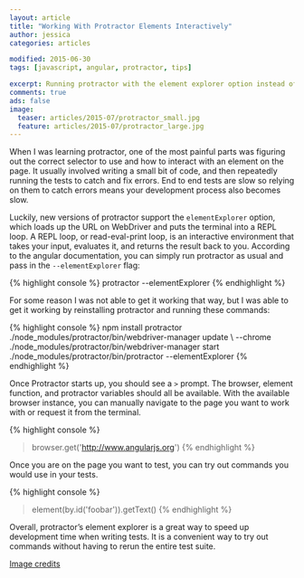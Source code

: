 ```yaml
---
layout: article
title: "Working With Protractor Elements Interactively"
author: jessica
categories: articles

modified: 2015-06-30
tags: [javascript, angular, protractor, tips]

excerpt: Running protractor with the element explorer option instead of running the entire test suite.       
comments: true
ads: false
image:
  teaser: articles/2015-07/protractor_small.jpg
  feature: articles/2015-07/protractor_large.jpg
---
```



When I was learning protractor, one of the most painful parts was figuring out the correct selector to use and how to interact with an element on the page. It usually involved writing a small bit of code, and then repeatedly running the tests to catch and fix errors.  End to end tests are slow so relying on them to catch errors means your development process also becomes slow.

Luckily, new versions of protractor support the `elementExplorer` option, which loads up the URL on WebDriver and puts the terminal into a REPL loop.  A REPL loop, or read-eval-print loop, is an interactive environment that takes your input, evaluates it, and returns the result back to you.  According to the angular documentation, you can simply run protractor as usual and pass in the `--elementExplorer` flag:

{% highlight console %}
protractor --elementExplorer
{% endhighlight %}

For some reason I was not able to get it working that way, but I was able to get it working by reinstalling protractor and running these commands:

{% highlight console %}
npm install protractor
./node_modules/protractor/bin/webdriver-manager update \ --chrome
./node_modules/protractor/bin/webdriver-manager start
./node_modules/protractor/bin/protractor --elementExplorer
{% endhighlight %}

Once Protractor starts up, you should see a `>` prompt.  The browser, element function, and protractor variables should all be available. With the available browser instance, you can manually navigate to the page you want to work with or request it from the terminal.

{% highlight console %}
> browser.get('http://www.angularjs.org')
{% endhighlight %}

Once you are on the page you want to test, you can try out commands you would use in your tests.

{% highlight console %}
> element(by.id('foobar')).getText()
{% endhighlight %}

Overall, protractor’s element explorer is a great way to speed up development time when writing tests.  It is a convenient way to try out commands without having to rerun the entire test suite.

[Image credits](https://www.flickr.com/photos/faceme/16890516270/)